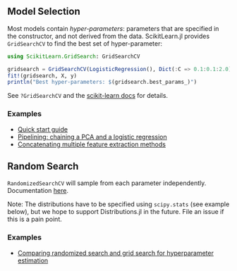 Model Selection
------

Most models contain _hyper-parameters_: parameters that are specified in the
constructor, and not derived from the data. ScikitLearn.jl provides
`GridSearchCV` to find the best set of hyper-parameter:

```julia
using ScikitLearn.GridSearch: GridSearchCV

gridsearch = GridSearchCV(LogisticRegression(), Dict(:C => 0.1:0.1:2.0))
fit!(gridsearch, X, y)
println("Best hyper-parameters: $(gridsearch.best_params_)")
```

See `?GridSearchCV` and the [scikit-learn docs](http://scikit-learn.org/stable/modules/grid_search.html) for details.

### Examples

- [Quick start guide](quickstart.md)
- [Pipelining: chaining a PCA and a logistic regression](https://github.com/cstjean/ScikitLearn.jl/blob/master/examples/Pipeline_PCA_Logistic.ipynb)
- [Concatenating multiple feature extraction methods](https://github.com/cstjean/ScikitLearn.jl/blob/master/examples/Feature_Stacker.ipynb)

## Random Search

`RandomizedSearchCV` will sample from each parameter independently.
Documentation [here](http://scikit-learn.org/stable/modules/generated/sklearn.grid_search.RandomizedSearchCV.html).

Note: The distributions have to be specified using `scipy.stats` (see example
below), but we hope to support Distributions.jl in the future. File an issue if
this is a pain point.

### Examples

- [Comparing randomized search and grid search for hyperparameter estimation](https://github.com/cstjean/ScikitLearn.jl/blob/master/examples/Randomized_Search.ipynb)